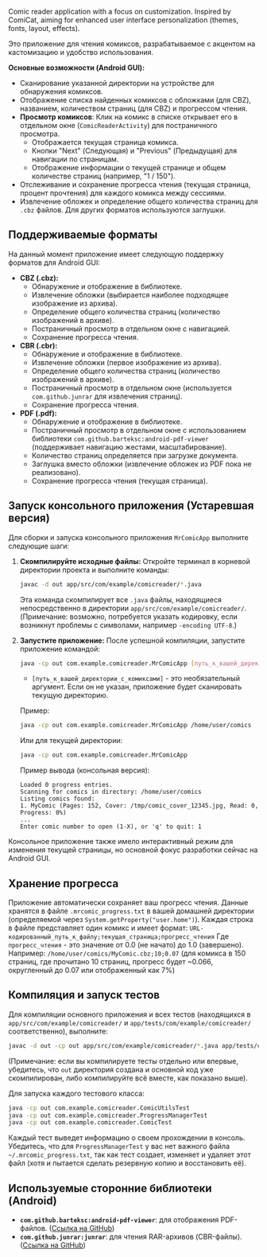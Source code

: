 Comic reader application with a focus on customization. Inspired by ComiCat, aiming for enhanced user interface personalization (themes, fonts, layout, effects).

Это приложение для чтения комиксов, разрабатываемое с акцентом на кастомизацию и удобство использования.

**Основные возможности (Android GUI):**
*   Сканирование указанной директории на устройстве для обнаружения комиксов.
*   Отображение списка найденных комиксов с обложками (для CBZ), названием, количеством страниц (для CBZ) и прогрессом чтения.
*   **Просмотр комиксов**: Клик на комикс в списке открывает его в отдельном окне (`ComicReaderActivity`) для постраничного просмотра.
    *   Отображается текущая страница комикса.
    *   Кнопки "Next" (Следующая) и "Previous" (Предыдущая) для навигации по страницам.
    *   Отображение информации о текущей странице и общем количестве страниц (например, "1 / 150").
*   Отслеживание и сохранение прогресса чтения (текущая страница, процент прочтения) для каждого комикса между сессиями.
*   Извлечение обложек и определение общего количества страниц для `.cbz` файлов. Для других форматов используются заглушки.

## Поддерживаемые форматы

На данный момент приложение имеет следующую поддержку форматов для Android GUI:

*   **CBZ (.cbz):**
    *   Обнаружение и отображение в библиотеке.
    *   Извлечение обложки (выбирается наиболее подходящее изображение из архива).
    *   Определение общего количества страниц (количество изображений в архиве).
    *   Постраничный просмотр в отдельном окне с навигацией.
    *   Сохранение прогресса чтения.
*   **CBR (.cbr):**
    *   Обнаружение и отображение в библиотеке.
    *   Извлечение обложки (первое изображение из архива).
    *   Определение общего количества страниц (количество изображений в архиве).
    *   Постраничный просмотр в отдельном окне (используется `com.github.junrar` для извлечения страниц).
    *   Сохранение прогресса чтения.
*   **PDF (.pdf):**
    *   Обнаружение и отображение в библиотеке.
    *   Постраничный просмотр в отдельном окне с использованием библиотеки `com.github.barteksc:android-pdf-viewer` (поддерживает навигацию жестами, масштабирование).
    *   Количество страниц определяется при загрузке документа.
    *   Заглушка вместо обложки (извлечение обложек из PDF пока не реализовано).
    *   Сохранение прогресса чтения (текущая страница).

## Запуск консольного приложения (Устаревшая версия)

Для сборки и запуска консольного приложения `MrComicApp` выполните следующие шаги:

1.  **Скомпилируйте исходные файлы:**
    Откройте терминал в корневой директории проекта и выполните команды:
    ```bash
    javac -d out app/src/com/example/comicreader/*.java
    ```
    Эта команда скомпилирует все `.java` файлы, находящиеся непосредственно в директории `app/src/com/example/comicreader/`.
    (Примечание: возможно, потребуется указать кодировку, если возникнут проблемы с символами, например `-encoding UTF-8`.)

2.  **Запустите приложение:**
    После успешной компиляции, запустите приложение командой:
    ```bash
    java -cp out com.example.comicreader.MrComicApp [путь_к_вашей_директории_с_комиксами]
    ```
    -   `[путь_к_вашей_директории_с_комиксами]` - это необязательный аргумент. Если он не указан, приложение будет сканировать текущую директорию.

    Пример:
    ```bash
    java -cp out com.example.comicreader.MrComicApp /home/user/comics
    ```
    Или для текущей директории:
    ```bash
    java -cp out com.example.comicreader.MrComicApp
    ```

    Пример вывода (консольная версия):
    ```
    Loaded 0 progress entries.
    Scanning for comics in directory: /home/user/comics
    Listing comics found:
    1. MyComic (Pages: 152, Cover: /tmp/comic_cover_12345.jpg, Read: 0, Progress: 0%)
    ...
    Enter comic number to open (1-X), or 'q' to quit: 1
    ```
Консольное приложение также имело интерактивный режим для изменения текущей страницы, но основной фокус разработки сейчас на Android GUI.

## Хранение прогресса

Приложение автоматически сохраняет ваш прогресс чтения. Данные хранятся в файле `.mrcomic_progress.txt` в вашей домашней директории (определяемой через `System.getProperty("user.home")`).
Каждая строка в файле представляет один комикс и имеет формат:
`URL-кодированный_путь_к_файлу;текущая_страница;прогресс_чтения`
Где `прогресс_чтения` - это значение от 0.0 (не начато) до 1.0 (завершено).
Например:
`/home/user/comics/MyComic.cbz;10;0.07` (для комикса в 150 страниц, где прочитано 10 страниц, прогресс будет ~0.066, округленный до 0.07 или отображенный как 7%)

## Компиляция и запуск тестов

Для компиляции основного приложения и всех тестов (находящихся в `app/src/com/example/comicreader/` и `app/tests/com/example/comicreader/` соответственно), выполните:
```bash
javac -d out -cp out app/src/com/example/comicreader/*.java app/tests/com/example/comicreader/*.java
```
(Примечание: если вы компилируете тесты отдельно или впервые, убедитесь, что `out` директория создана и основной код уже скомпилирован, либо компилируйте всё вместе, как показано выше).

Для запуска каждого тестового класса:
```bash
java -cp out com.example.comicreader.ComicUtilsTest
java -cp out com.example.comicreader.ProgressManagerTest
java -cp out com.example.comicreader.ComicTest
```
Каждый тест выведет информацию о своем прохождении в консоль. Убедитесь, что для `ProgressManagerTest` у вас нет важного файла `~/.mrcomic_progress.txt`, так как тест создает, изменяет и удаляет этот файл (хотя и пытается сделать резервную копию и восстановить её).

## Используемые сторонние библиотеки (Android)

*   **`com.github.barteksc:android-pdf-viewer`**: для отображения PDF-файлов. ([Ссылка на GitHub](https://github.com/barteksc/AndroidPdfViewer))
*   **`com.github.junrar:junrar`**: для чтения RAR-архивов (CBR-файлы). ([Ссылка на GitHub](https://github.com/junrar/junrar))
